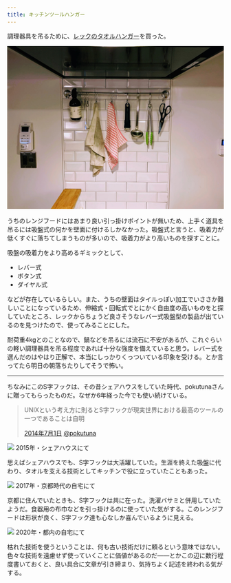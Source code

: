 ```yaml
---
title: キッチンツールハンガー
---
```


調理器具を吊るために、[レックのタオルハンガー](https://www.amazon.co.jp/dp/B073J5NZK2/?tag=r7kamura07-22)を買った。

![](/images/2020-10-08-kitchen-tool-hanger.jpg)

うちのレンジフードにはあまり良い引っ掛けポイントが無いため、上手く道具を吊るには吸盤式の何かを壁面に付けるしかなかった。吸盤式と言うと、吸着力が低くすぐに落ちてしまうものが多いので、吸着力がより高いものを探すことに。

吸盤の吸着力をより高めるギミックとして、

- レバー式
- ボタン式
- ダイヤル式

などが存在しているらしい。また、うちの壁面はタイルっぽい加工でいささか難しいことになっているため、伸縮式・回転式でとにかく自由度の高いものをと探していたところ、レックからちょうど良さそうなレバー式吸盤型の製品が出ているのを見つけたので、使ってみることにした。

耐荷重4kgとのことなので、鍋などを吊るには流石に不安があるが、これぐらいの軽い調理器具を吊る程度であれば十分な強度を備えていると思う。レバー式を選んだのはやはり正解で、本当にしっかりくっついている印象を受ける。とか言ってたら明日の朝落ちたりしてそうで怖い。

---

ちなみにこのS字フックは、その昔シェアハウスをしていた時代、pokutunaさんに贈ってもらったものだ。なぜか6年経った今でも使い続けている。

> UNIXという考え方に則るとS字フックが現実世界における最高のツールの一つであることは自明
>
> [2014年7月1日](https://twitter.com/pokutuna/status/483630149372362752) [@pokutuna](https://twitter.com/pokutuna)


![](/images/2020-10-08-kitchen-tool-hanger-tqhouse.jpg)
2015年・シェアハウスにて

思えばシェアハウスでも、S字フックは大活躍していた。生涯を終えた吸盤に代わり、タオルを支える技術としてキッチンで役に立っていたこともあった。

![](/images/2020-10-08-kitchen-tool-hanger-kyoto.jpg)
2017年・京都時代の自宅にて

京都に住んでいたときも、S字フックは共に在った。洗濯バサミと併用していたようだ。食器用の布巾などを引っ掛けるのに使っていた気がする。このレンジフードは形状が良く、S字フック達も心なしか喜んでいるように見える。

![](/images/2020-10-08-kitchen-tool-hanger-now.jpg)
2020年・都内の自宅にて

枯れた技術を使うということは、何も古い技術だけに頼るという意味ではない。色々な技術を遠慮せず使っていくことに価値があるのだ――とかこの辺に数行程度書いておくと、良い具合に文章が引き締まり、気持ちよく記述を終われる気がする。
